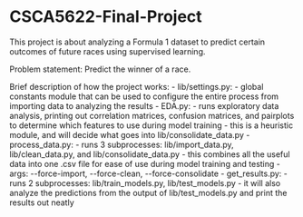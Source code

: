 # CSCA5622-Final-Project

This project is about analyzing a Formula 1 dataset to predict certain outcomes of future races using supervised learning.

Problem statement: Predict the winner of a race.

Brief description of how the project works:
    - lib/settings.py:
        - global constants module that can be used to configure the entire process from importing data to analyzing the results
    - EDA.py:
        - runs exploratory data analysis, printing out correlation matrices, confusion matrices, and pairplots to determine which features to use during model training
        - this is a heuristic module, and will decide what goes into lib/consolidate_data.py
    - process_data.py:
        - runs 3 subprocesses: lib/import_data.py, lib/clean_data.py, and lib/consolidate_data.py
        - this combines all the useful data into one .csv file for ease of use during model training and testing
        - args: --force-import, --force-clean, --force-consolidate
    - get_results.py:
        - runs 2 subprocesses: lib/train_models.py, lib/test_models.py
        - it will also analyze the predictions from the output of lib/test_models.py and print the results out neatly
